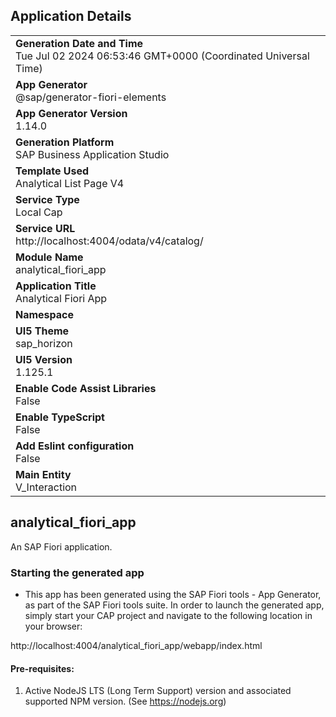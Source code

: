 ## Application Details
|               |
| ------------- |
|**Generation Date and Time**<br>Tue Jul 02 2024 06:53:46 GMT+0000 (Coordinated Universal Time)|
|**App Generator**<br>@sap/generator-fiori-elements|
|**App Generator Version**<br>1.14.0|
|**Generation Platform**<br>SAP Business Application Studio|
|**Template Used**<br>Analytical List Page V4|
|**Service Type**<br>Local Cap|
|**Service URL**<br>http://localhost:4004/odata/v4/catalog/
|**Module Name**<br>analytical_fiori_app|
|**Application Title**<br>Analytical Fiori App|
|**Namespace**<br>|
|**UI5 Theme**<br>sap_horizon|
|**UI5 Version**<br>1.125.1|
|**Enable Code Assist Libraries**<br>False|
|**Enable TypeScript**<br>False|
|**Add Eslint configuration**<br>False|
|**Main Entity**<br>V_Interaction|

## analytical_fiori_app

An SAP Fiori application.

### Starting the generated app

-   This app has been generated using the SAP Fiori tools - App Generator, as part of the SAP Fiori tools suite.  In order to launch the generated app, simply start your CAP project and navigate to the following location in your browser:

http://localhost:4004/analytical_fiori_app/webapp/index.html

#### Pre-requisites:

1. Active NodeJS LTS (Long Term Support) version and associated supported NPM version.  (See https://nodejs.org)


